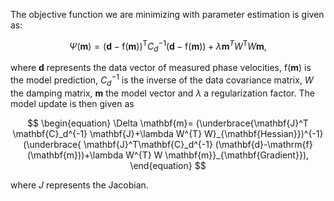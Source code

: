 The objective function we are minimizing with parameter estimation is given as:

$$
\Psi(\mathbf{m}) = (\mathbf{d} -\mathrm{f}(\mathbf{m}))^{\mathrm{T}} C_{d}^{-1}(\mathbf{d} -\mathrm{f}(\mathbf{m})) + \lambda \mathbf{m}^{T} W^{\mathrm{T}} W \mathbf{{m}},
$$

where $\mathbf{d}$ represents the data vector of measured phase velocities, $\mathrm{f}(\mathbf{m})$ is the model prediction, $C_d^{-1}$ is the inverse of the data covariance matrix, $W$ the damping matrix, $\mathbf{m}$ the model vector and $\lambda$ a regularization factor. The model update is then given as

$$
\begin{equation} \Delta \mathbf{m}= (\underbrace{\mathbf{J}^T \mathbf{C}_d^{-1} \mathbf{J}+\lambda W^{T} W}_{\mathbf{Hessian}})^{-1}
(\underbrace{ \mathbf{J}^T\mathbf{C}_d^{-1} 
(\mathbf{d}-\mathrm{f}(\mathbf{m}))+\lambda W^{T} W \mathbf{m}}_{\mathbf{Gradient}}),
\end{equation} 
$$

where $J$ represents the Jacobian.

